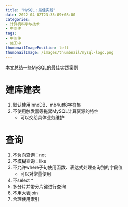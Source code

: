 ```yaml
---
title: "MySQL：最佳实践"
date: 2022-04-02T23:35:09+08:00
categories:
- 计算机科学与技术
- 中间件
tags:
- 中间件
- 施工中
thumbnailImagePosition: left
thumbnailImage: /images/thumbnail/mysql-logo.png
---
```

本文总结一些MySQL的最佳实践案例
<!--more-->
# 建库建表
1. 默认使用InnoDB、mb4utf8字符集
1. 不使用触发器等拖累MySQL计算资源的特性
    - 可以交给具体业务维护
# 查询
1. 不负向查询：not
1. 不模糊查询：like
1. 不允许where子句使用函数、表达式处理查询到的字段值
    - 可以对常量使用
1. 不select *
1. 多分片并带分片键进行查询
1. 不用大表join
1. 合理使用索引